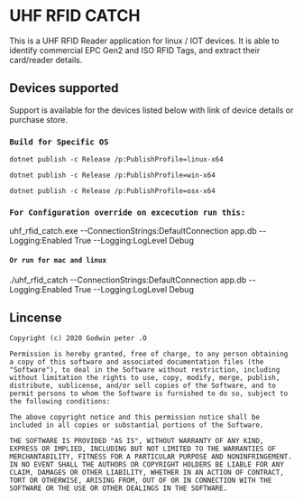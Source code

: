 # UHF RFID CATCH
This is a UHF RFID Reader application for linux / IOT devices. It is able to identify commercial EPC Gen2 and ISO RFID Tags, and extract their card/reader details.


## Devices supported

Support is available for the devices listed below with link of device details or purchase store.

### `Build for Specific OS`
`dotnet publish -c Release /p:PublishProfile=linux-x64`

`dotnet publish -c Release /p:PublishProfile=win-x64`

`dotnet publish -c Release /p:PublishProfile=osx-x64`


### `For Configuration override on excecution run this:`

uhf_rfid_catch.exe --ConnectionStrings:DefaultConnection app.db --Logging:Enabled True --Logging:LogLevel Debug

#### `Or run for mac and linux`

./uhf_rfid_catch --ConnectionStrings:DefaultConnection app.db --Logging:Enabled True --Logging:LogLevel Debug


## Lincense

`Copyright (c) 2020 Godwin peter .O`

`Permission is hereby granted, free of charge, to any person obtaining a copy
of this software and associated documentation files (the "Software"), to deal
in the Software without restriction, including without limitation the rights
to use, copy, modify, merge, publish, distribute, sublicense, and/or sell
copies of the Software, and to permit persons to whom the Software is
furnished to do so, subject to the following conditions:`

`The above copyright notice and this permission notice shall be included in
all copies or substantial portions of the Software.`

`THE SOFTWARE IS PROVIDED "AS IS", WITHOUT WARRANTY OF ANY KIND, EXPRESS OR
IMPLIED, INCLUDING BUT NOT LIMITED TO THE WARRANTIES OF MERCHANTABILITY,
FITNESS FOR A PARTICULAR PURPOSE AND NONINFRINGEMENT. IN NO EVENT SHALL THE
AUTHORS OR COPYRIGHT HOLDERS BE LIABLE FOR ANY CLAIM, DAMAGES OR OTHER
LIABILITY, WHETHER IN AN ACTION OF CONTRACT, TORT OR OTHERWISE, ARISING FROM,
OUT OF OR IN CONNECTION WITH THE SOFTWARE OR THE USE OR OTHER DEALINGS IN
THE SOFTWARE.`